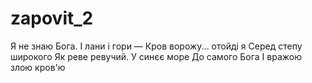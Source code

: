 # zapovit_2
Я не знаю Бога.
І лани і гори —
Кров ворожу... отойді я
Серед степу широкого
Як реве ревучий.
У синєє море
До самого Бога
І вражою злою кров'ю